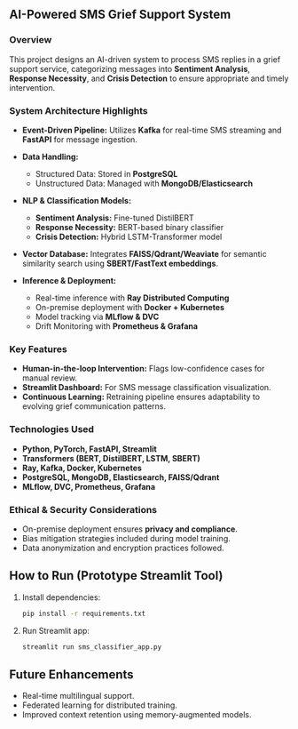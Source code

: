 
##  **AI-Powered SMS Grief Support System**

### Overview

This project designs an AI-driven system to process SMS replies in a grief support service, categorizing messages into **Sentiment Analysis**, **Response Necessity**, and **Crisis Detection** to ensure appropriate and timely intervention.


### **System Architecture Highlights**

* **Event-Driven Pipeline:** Utilizes **Kafka** for real-time SMS streaming and **FastAPI** for message ingestion.
* **Data Handling:**

  * Structured Data: Stored in **PostgreSQL**
  * Unstructured Data: Managed with **MongoDB/Elasticsearch**
* **NLP & Classification Models:**

  * **Sentiment Analysis:** Fine-tuned DistilBERT
  * **Response Necessity:** BERT-based binary classifier
  * **Crisis Detection:** Hybrid LSTM-Transformer model
* **Vector Database:** Integrates **FAISS/Qdrant/Weaviate** for semantic similarity search using **SBERT/FastText embeddings**.
* **Inference & Deployment:**

  * Real-time inference with **Ray Distributed Computing**
  * On-premise deployment with **Docker + Kubernetes**
  * Model tracking via **MLflow & DVC**
  * Drift Monitoring with **Prometheus & Grafana**


###  **Key Features**

* **Human-in-the-loop Intervention:** Flags low-confidence cases for manual review.
* **Streamlit Dashboard:** For SMS message classification visualization.
* **Continuous Learning:** Retraining pipeline ensures adaptability to evolving grief communication patterns.


###  **Technologies Used**

* **Python, PyTorch, FastAPI, Streamlit**
* **Transformers (BERT, DistilBERT, LSTM, SBERT)**
* **Ray, Kafka, Docker, Kubernetes**
* **PostgreSQL, MongoDB, Elasticsearch, FAISS/Qdrant**
* **MLflow, DVC, Prometheus, Grafana**


### **Ethical & Security Considerations**

* On-premise deployment ensures **privacy and compliance**.
* Bias mitigation strategies included during model training.
* Data anonymization and encryption practices followed.


## **How to Run (Prototype Streamlit Tool)**

1. Install dependencies:

   ```bash
   pip install -r requirements.txt
   ```
2. Run Streamlit app:

   ```bash
   streamlit run sms_classifier_app.py
   ```


##  **Future Enhancements**

* Real-time multilingual support.
* Federated learning for distributed training.
* Improved context retention using memory-augmented models.

